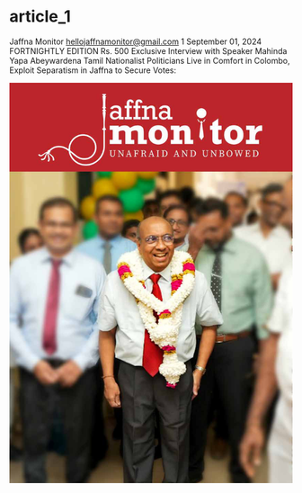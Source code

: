 # article_1

Jaffna Monitor
hellojaffnamonitor@gmail.com
1
September 01, 2024
FORTNIGHTLY EDITION
Rs. 500
Exclusive Interview with Speaker Mahinda Yapa Abeywardena
Tamil Nationalist Politicians Live 
in Comfort in Colombo, Exploit 
Separatism in Jaffna to Secure Votes:

![p001_i1.jpg](images_out/001_article_1/p001_i1.jpg)

